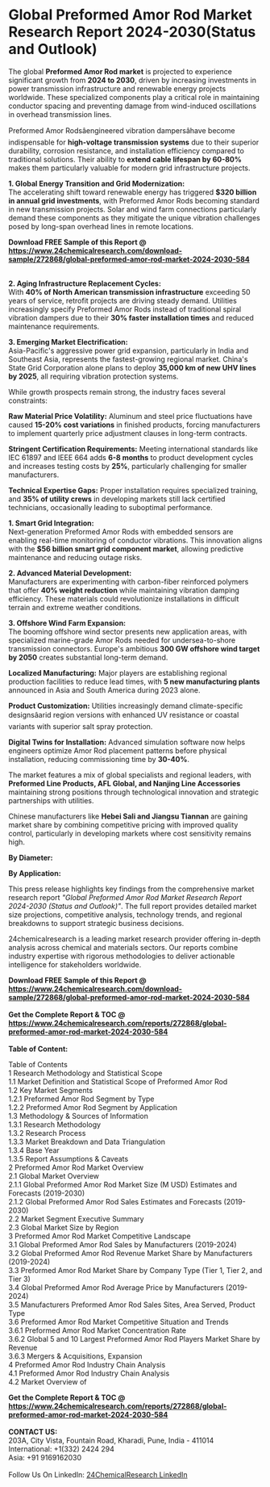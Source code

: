 <h1>Global Preformed Amor Rod Market Research Report 2024-2030(Status and Outlook)</h1><p>The global <strong>Preformed Amor Rod market</strong> is projected to experience significant growth from <strong>2024 to 2030</strong>, driven by increasing investments in power transmission infrastructure and renewable energy projects worldwide. These specialized components play a critical role in maintaining conductor spacing and preventing damage from wind-induced oscillations in overhead transmission lines.</p><p>Preformed Amor Rodsâengineered vibration dampersâhave become indispensable for <strong>high-voltage transmission systems</strong> due to their superior durability, corrosion resistance, and installation efficiency compared to traditional solutions. Their ability to <strong>extend cable lifespan by 60-80%</strong> makes them particularly valuable for modern grid infrastructure projects.</p><p><strong>1. Global Energy Transition and Grid Modernization:</strong><br>
The accelerating shift toward renewable energy has triggered <strong>$320 billion in annual grid investments</strong>, with Preformed Amor Rods becoming standard in new transmission projects. Solar and wind farm connections particularly demand these components as they mitigate the unique vibration challenges posed by long-span overhead lines in remote locations.</p><div><b>Download FREE Sample of this Report @ 
            <a href="https://www.24chemicalresearch.com/download-sample/272868/global-preformed-amor-rod-market-2024-2030-584">
            https://www.24chemicalresearch.com/download-sample/272868/global-preformed-amor-rod-market-2024-2030-584</a></b></div><br><p><strong>2. Aging Infrastructure Replacement Cycles:</strong><br>
With <strong>40% of North American transmission infrastructure</strong> exceeding 50 years of service, retrofit projects are driving steady demand. Utilities increasingly specify Preformed Amor Rods instead of traditional spiral vibration dampers due to their <strong>30% faster installation times</strong> and reduced maintenance requirements.</p><p><strong>3. Emerging Market Electrification:</strong><br>
Asia-Pacific's aggressive power grid expansion, particularly in India and Southeast Asia, represents the fastest-growing regional market. China's State Grid Corporation alone plans to deploy <strong>35,000 km of new UHV lines by 2025</strong>, all requiring vibration protection systems.</p><p>While growth prospects remain strong, the industry faces several constraints:</p><p><strong>Raw Material Price Volatility:</strong> Aluminum and steel price fluctuations have caused <strong>15-20% cost variations</strong> in finished products, forcing manufacturers to implement quarterly price adjustment clauses in long-term contracts.</p><p><strong>Stringent Certification Requirements:</strong> Meeting international standards like IEC 61897 and IEEE 664 adds <strong>6-8 months</strong> to product development cycles and increases testing costs by <strong>25%</strong>, particularly challenging for smaller manufacturers.</p><p><strong>Technical Expertise Gaps:</strong> Proper installation requires specialized training, and <strong>35% of utility crews</strong> in developing markets still lack certified technicians, occasionally leading to suboptimal performance.</p><p><strong>1. Smart Grid Integration:</strong><br>
Next-generation Preformed Amor Rods with embedded sensors are enabling real-time monitoring of conductor vibrations. This innovation aligns with the <strong>$56 billion smart grid component market</strong>, allowing predictive maintenance and reducing outage risks.</p><p><strong>2. Advanced Material Development:</strong><br>
Manufacturers are experimenting with carbon-fiber reinforced polymers that offer <strong>40% weight reduction</strong> while maintaining vibration damping efficiency. These materials could revolutionize installations in difficult terrain and extreme weather conditions.</p><p><strong>3. Offshore Wind Farm Expansion:</strong><br>
The booming offshore wind sector presents new application areas, with specialized marine-grade Amor Rods needed for undersea-to-shore transmission connectors. Europe's ambitious <strong>300 GW offshore wind target by 2050</strong> creates substantial long-term demand.</p><p><strong>Localized Manufacturing:</strong> Major players are establishing regional production facilities to reduce lead times, with <strong>5 new manufacturing plants</strong> announced in Asia and South America during 2023 alone.</p><p><strong>Product Customization:</strong> Utilities increasingly demand climate-specific designsâarid region versions with enhanced UV resistance or coastal variants with superior salt spray protection.</p><p><strong>Digital Twins for Installation:</strong> Advanced simulation software now helps engineers optimize Amor Rod placement patterns before physical installation, reducing commissioning time by <strong>30-40%</strong>.</p><p>The market features a mix of global specialists and regional leaders, with <strong>Preformed Line Products, AFL Global, and Nanjing Line Accessories</strong> maintaining strong positions through technological innovation and strategic partnerships with utilities.</p><p>Chinese manufacturers like <strong>Hebei Sali and Jiangsu Tiannan</strong> are gaining market share by combining competitive pricing with improved quality control, particularly in developing markets where cost sensitivity remains high.</p><p><strong>By Diameter:</strong></p><p><strong>By Application:</strong></p><p>This press release highlights key findings from the comprehensive market research report <em>"Global Preformed Amor Rod Market Research Report 2024-2030 (Status and Outlook)"</em>. The full report provides detailed market size projections, competitive analysis, technology trends, and regional breakdowns to support strategic business decisions.</p><p>24chemicalresearch is a leading market research provider offering in-depth analysis across chemical and materials sectors. Our reports combine industry expertise with rigorous methodologies to deliver actionable intelligence for stakeholders worldwide.</p><div><b>Download FREE Sample of this Report @ 
            <a href="https://www.24chemicalresearch.com/download-sample/272868/global-preformed-amor-rod-market-2024-2030-584">
            https://www.24chemicalresearch.com/download-sample/272868/global-preformed-amor-rod-market-2024-2030-584</a></b></div><br><div><b>Get the Complete Report & TOC @ 
            <a href="https://www.24chemicalresearch.com/reports/272868/global-preformed-amor-rod-market-2024-2030-584">
            https://www.24chemicalresearch.com/reports/272868/global-preformed-amor-rod-market-2024-2030-584</a></b></div><br>
            <b>Table of Content:</b><p>Table of Contents<br />
1 Research Methodology and Statistical Scope<br />
1.1 Market Definition and Statistical Scope of Preformed Amor Rod<br />
1.2 Key Market Segments<br />
1.2.1 Preformed Amor Rod Segment by Type<br />
1.2.2 Preformed Amor Rod Segment by Application<br />
1.3 Methodology & Sources of Information<br />
1.3.1 Research Methodology<br />
1.3.2 Research Process<br />
1.3.3 Market Breakdown and Data Triangulation<br />
1.3.4 Base Year<br />
1.3.5 Report Assumptions & Caveats<br />
2 Preformed Amor Rod Market Overview<br />
2.1 Global Market Overview<br />
2.1.1 Global Preformed Amor Rod Market Size (M USD) Estimates and Forecasts (2019-2030)<br />
2.1.2 Global Preformed Amor Rod Sales Estimates and Forecasts (2019-2030)<br />
2.2 Market Segment Executive Summary<br />
2.3 Global Market Size by Region<br />
3 Preformed Amor Rod Market Competitive Landscape<br />
3.1 Global Preformed Amor Rod Sales by Manufacturers (2019-2024)<br />
3.2 Global Preformed Amor Rod Revenue Market Share by Manufacturers (2019-2024)<br />
3.3 Preformed Amor Rod Market Share by Company Type (Tier 1, Tier 2, and Tier 3)<br />
3.4 Global Preformed Amor Rod Average Price by Manufacturers (2019-2024)<br />
3.5 Manufacturers Preformed Amor Rod Sales Sites, Area Served, Product Type<br />
3.6 Preformed Amor Rod Market Competitive Situation and Trends<br />
3.6.1 Preformed Amor Rod Market Concentration Rate<br />
3.6.2 Global 5 and 10 Largest Preformed Amor Rod Players Market Share by Revenue<br />
3.6.3 Mergers & Acquisitions, Expansion<br />
4 Preformed Amor Rod Industry Chain Analysis<br />
4.1 Preformed Amor Rod Industry Chain Analysis<br />
4.2 Market Overview of</p><div><b>Get the Complete Report & TOC @ 
            <a href="https://www.24chemicalresearch.com/reports/272868/global-preformed-amor-rod-market-2024-2030-584">
            https://www.24chemicalresearch.com/reports/272868/global-preformed-amor-rod-market-2024-2030-584</a></b></div><br><b>CONTACT US:</b><br>
            203A, City Vista, Fountain Road, Kharadi, Pune, India - 411014<br>
            International: +1(332) 2424 294<br>
            Asia: +91 9169162030 <br><br>
            Follow Us On LinkedIn: <a href="https://www.linkedin.com/company/24chemicalresearch/">24ChemicalResearch LinkedIn</a>